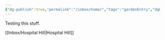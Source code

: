 ```yaml
---
{"dg-publish":true,"permalink":"/inbox/home/","tags":"gardenEntry","dgHomeLink":true,"dgPassFrontmatter":false}
---
```


Testing this stuff.

[[Inbox/Hospital Hill|Hospital Hill]]